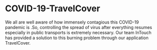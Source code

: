 # COVID-19-TravelCover
We all are well aware of how immensely contagious this COVID-19 pandemic is .So, controlling the spread of virus after everything resumes especially in public transports is extremely necessary. Our team InTouch has provided a solution to this burning problem through our application TravelCover.
